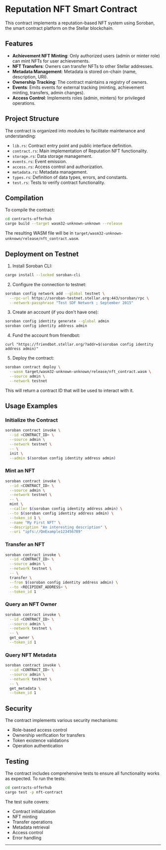 # Reputation NFT Smart Contract

This contract implements a reputation-based NFT system using Soroban, the smart contract platform on the Stellar blockchain.

## Features

- **Achievement NFT Minting**: Only authorized users (admin or minter role) can mint NFTs for user achievements.
- **NFT Transfers**: Owners can transfer NFTs to other Stellar addresses.
- **Metadata Management**: Metadata is stored on-chain (name, description, URI).
- **Ownership Tracking**: The contract maintains a registry of owners.
- **Events**: Emits events for external tracking (minting, achievement minting, transfers, admin changes).
- **Access Control**: Implements roles (admin, minters) for privileged operations.

## Project Structure

The contract is organized into modules to facilitate maintenance and understanding:

- `lib.rs`: Contract entry point and public interface definition.
- `contract.rs`: Main implementation of Reputation NFT functionality.
- `storage.rs`: Data storage management.
- `events.rs`: Event emission.
- `access.rs`: Access control and authorization.
- `metadata.rs`: Metadata management.
- `types.rs`: Definition of data types, errors, and constants.
- `test.rs`: Tests to verify contract functionality.

## Compilation

To compile the contract:

```bash
cd contracts-offerhub
cargo build --target wasm32-unknown-unknown --release
```

The resulting WASM file will be in `target/wasm32-unknown-unknown/release/nft_contract.wasm`.

## Deployment on Testnet

1. Install Soroban CLI:
```bash
cargo install --locked soroban-cli
```

2. Configure the connection to testnet:
```bash
soroban config network add --global testnet \
  --rpc-url https://soroban-testnet.stellar.org:443/soroban/rpc \
  --network-passphrase "Test SDF Network ; September 2015"
```

3. Create an account (if you don't have one):
```bash
soroban config identity generate --global admin
soroban config identity address admin
```

4. Fund the account from friendbot:
```
curl "https://friendbot.stellar.org/?addr=$(soroban config identity address admin)"
```

5. Deploy the contract:
```bash
soroban contract deploy \
  --wasm target/wasm32-unknown-unknown/release/nft_contract.wasm \
  --source admin \
  --network testnet
```

This will return a contract ID that will be used to interact with it.

## Usage Examples

### Initialize the Contract

```bash
soroban contract invoke \
  --id <CONTRACT_ID> \
  --source admin \
  --network testnet \
  -- \
  init \
  --admin $(soroban config identity address admin)
```

### Mint an NFT

```bash
soroban contract invoke \
  --id <CONTRACT_ID> \
  --source admin \
  --network testnet \
  -- \
  mint \
  --caller $(soroban config identity address admin) \
  --to $(soroban config identity address admin) \
  --token_id 1 \
  --name "My First NFT" \
  --description "An interesting description" \
  --uri "ipfs://QmExample123456789"
```

### Transfer an NFT

```bash
soroban contract invoke \
  --id <CONTRACT_ID> \
  --source admin \
  --network testnet \
  -- \
  transfer \
  --from $(soroban config identity address admin) \
  --to <RECIPIENT_ADDRESS> \
  --token_id 1
```

### Query an NFT Owner

```bash
soroban contract invoke \
  --id <CONTRACT_ID> \
  --source admin \
  --network testnet \
  -- \
  get_owner \
  --token_id 1
```

### Query NFT Metadata

```bash
soroban contract invoke \
  --id <CONTRACT_ID> \
  --source admin \
  --network testnet \
  -- \
  get_metadata \
  --token_id 1
```

## Security

The contract implements various security mechanisms:

- Role-based access control
- Ownership verification for transfers
- Token existence validations
- Operation authentication

## Testing

The contract includes comprehensive tests to ensure all functionality works as expected. To run the tests:

```bash
cd contracts-offerhub
cargo test -p nft-contract
```

The test suite covers:
- Contract initialization
- NFT minting
- Transfer operations
- Metadata retrieval
- Access control
- Error handling

---